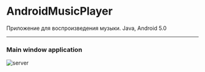 # AndroidMusicPlayer
Приложение для воспроизведения музыки. Java, Android 5.0


---
### Main window application 
![server](https://github.com/Araik1/AndroidMusicPlayer/tree/master/imgReadme/mainWindow.png)
